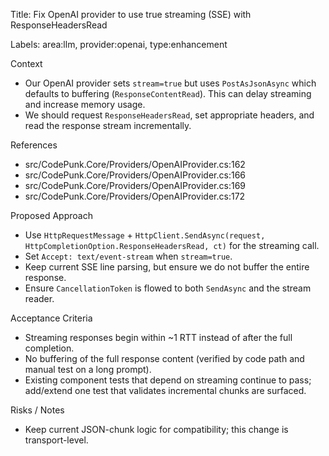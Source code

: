 Title: Fix OpenAI provider to use true streaming (SSE) with ResponseHeadersRead

Labels: area:llm, provider:openai, type:enhancement

Context
- Our OpenAI provider sets `stream=true` but uses `PostAsJsonAsync` which defaults to buffering (`ResponseContentRead`). This can delay streaming and increase memory usage.
- We should request `ResponseHeadersRead`, set appropriate headers, and read the response stream incrementally.

References
- src/CodePunk.Core/Providers/OpenAIProvider.cs:162
- src/CodePunk.Core/Providers/OpenAIProvider.cs:166
- src/CodePunk.Core/Providers/OpenAIProvider.cs:169
- src/CodePunk.Core/Providers/OpenAIProvider.cs:172

Proposed Approach
- Use `HttpRequestMessage` + `HttpClient.SendAsync(request, HttpCompletionOption.ResponseHeadersRead, ct)` for the streaming call.
- Set `Accept: text/event-stream` when `stream=true`.
- Keep current SSE line parsing, but ensure we do not buffer the entire response.
- Ensure `CancellationToken` is flowed to both `SendAsync` and the stream reader.

Acceptance Criteria
- Streaming responses begin within ~1 RTT instead of after the full completion.
- No buffering of the full response content (verified by code path and manual test on a long prompt).
- Existing component tests that depend on streaming continue to pass; add/extend one test that validates incremental chunks are surfaced.

Risks / Notes
- Keep current JSON-chunk logic for compatibility; this change is transport-level.

